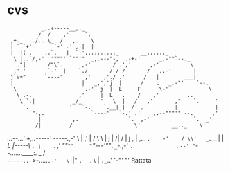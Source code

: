 # cvs

               _,.+-----__,._
              /  /    ,'     `.
     ,+._   ./...\_  /   ,..   \
     | `.`+'       `-' .' ,.|  |
     |  |( ,    ,.`,   |  `-',,........_       __......_
      \ |..`/,-'  '"""' `""'"  _,.---"-,  .-+-'      _.-""`--._
       ."|       /"\`.      ,-'       / .','      ,-'          \
      .'-'      |`-'  |    `./       / / /       /   ,.-'       |
     j`v+"      `----"       ,'    ,'./ .'      /   |        ___|
     |                      |   _,','j  |      /    L   _.-"'    `--.
      \                     `.-'  j  |  L     F      \-'             \
       \ .-.               ,'     |  L   .    /    ,'       __..      `
        \ `.|            _/_      '   \  |   /   ,'       ,"    `.     '
         `.             '   `-.    `.__| |  /  ,'         |            |
           `"-,.               `----'   `-.' .'   _,.--"""'" --.      ,'
              |          ,.                `.  ,-'              `.  _'
             /|         /                    \'          __.._    \'
   _...--...' +,..-----'                      \-----._,-'     \    |
 ,'    |     /        \                        \      |       j    |
/| /   |    j  ,      |                         ,._   `.    -'    /
\\'   _`.__ | |      _L      |-----\            `. \    `._    _,'
 ""`"'     "`"---'""`._`-._,-'      `.              `.     `--'
                       "`--.......____:.         _  / \
                               `-----.. `>-.....`,-'   \
                                      `|"    `.  ` . \ |
                                        `._`..'    `-"'
                                           "' Rattata
